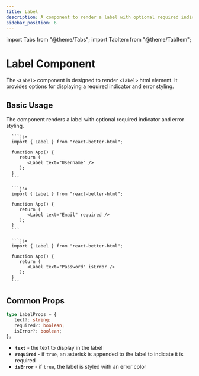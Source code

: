 ```yaml
---
title: Label
description: A component to render a label with optional required indicator and error styling.
sidebar_position: 6
---
```


import Tabs from "@theme/Tabs";
import TabItem from "@theme/TabItem";

# Label Component

The `<Label>` component is designed to render `<label>` html element. It provides options for displaying a required indicator and error styling.

## Basic Usage

The component renders a label with optional required indicator and error styling.

<Tabs>
   <TabItem value="basic" label="Basic" default>

      ```jsx
      import { Label } from "react-better-html";

      function App() {
         return (
            <Label text="Username" />
         );
      }
      ```

   </TabItem>

   <TabItem value="required" label="Required">

      ```jsx
      import { Label } from "react-better-html";

      function App() {
         return (
            <Label text="Email" required />
         );
      }
      ```

   </TabItem>

   <TabItem value="error" label="Error" default>

      ```jsx
      import { Label } from "react-better-html";

      function App() {
         return (
            <Label text="Password" isError />
         );
      }
      ```

   </TabItem>
</Tabs>

## Common Props

```typescript
type LabelProps = {
   text?: string;
   required?: boolean;
   isError?: boolean;
};
```

-  **`text`** - the text to display in the label
-  **`required`** - if `true`, an asterisk is appended to the label to indicate it is required
-  **`isError`** - if `true`, the label is styled with an error color
